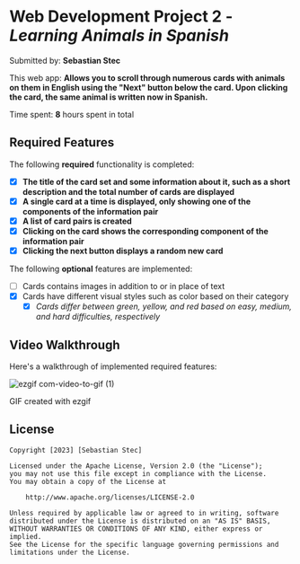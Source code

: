# Web Development Project 2 - *Learning Animals in Spanish*

Submitted by: **Sebastian Stec**

This web app: **Allows you to scroll through numerous cards with animals on them in English using the "Next" button below the card. Upon clicking the card, the same animal is written now in Spanish.**

Time spent: **8** hours spent in total

## Required Features

The following **required** functionality is completed:

- [X] **The title of the card set and some information about it, such as a short description and the total number of cards are displayed**
- [X] **A single card at a time is displayed, only showing one of the components of the information pair**
- [X] **A list of card pairs is created**
- [X] **Clicking on the card shows the corresponding component of the information pair**
- [X] **Clicking the next button displays a random new card**

The following **optional** features are implemented:

- [ ] Cards contains images in addition to or in place of text
- [X] Cards have different visual styles such as color based on their category
  - [X] *Cards differ between green, yellow, and red based on easy, medium, and hard difficulties, respectively*

## Video Walkthrough

Here's a walkthrough of implemented required features:


![ezgif com-video-to-gif (1)](https://user-images.githubusercontent.com/96634770/223502312-5ba25004-2efa-4905-932e-eb968e45de01.gif)

<!-- Replace this with whatever GIF tool you used! -->
GIF created with ezgif

## License

    Copyright [2023] [Sebastian Stec]

    Licensed under the Apache License, Version 2.0 (the "License");
    you may not use this file except in compliance with the License.
    You may obtain a copy of the License at

        http://www.apache.org/licenses/LICENSE-2.0

    Unless required by applicable law or agreed to in writing, software
    distributed under the License is distributed on an "AS IS" BASIS,
    WITHOUT WARRANTIES OR CONDITIONS OF ANY KIND, either express or implied.
    See the License for the specific language governing permissions and
    limitations under the License.
